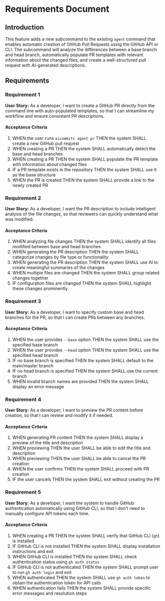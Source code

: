 # Requirements Document

## Introduction

This feature adds a new subcommand to the existing `agent` command that enables automatic creation of GitHub Pull Requests using the GitHub API or CLI. The subcommand will analyze the differences between a base branch and head branch, automatically populate PR templates with relevant information about the changed files, and create a well-structured pull request with AI-generated descriptions.

## Requirements

### Requirement 1

**User Story:** As a developer, I want to create a GitHub PR directly from the command line with auto-populated templates, so that I can streamline my workflow and ensure consistent PR descriptions.

#### Acceptance Criteria

1. WHEN the user runs `aicommits agent pr` THEN the system SHALL create a new GitHub pull request
2. WHEN creating a PR THEN the system SHALL automatically detect the base and head branches
3. WHEN creating a PR THEN the system SHALL populate the PR template with information about changed files
4. IF a PR template exists in the repository THEN the system SHALL use it as the base structure
5. WHEN the PR is created THEN the system SHALL provide a link to the newly created PR

### Requirement 2

**User Story:** As a developer, I want the PR description to include intelligent analysis of the file changes, so that reviewers can quickly understand what was modified.

#### Acceptance Criteria

1. WHEN analyzing file changes THEN the system SHALL identify all files modified between base and head branches
2. WHEN generating the PR description THEN the system SHALL categorize changes by file type or functionality
3. WHEN generating the PR description THEN the system SHALL use AI to create meaningful summaries of the changes
4. WHEN multiple files are changed THEN the system SHALL group related changes together
5. IF configuration files are changed THEN the system SHALL highlight these changes prominently

### Requirement 3

**User Story:** As a developer, I want to specify custom base and head branches for the PR, so that I can create PRs between any branches.

#### Acceptance Criteria

1. WHEN the user provides `--base` option THEN the system SHALL use the specified base branch
2. WHEN the user provides `--head` option THEN the system SHALL use the specified head branch
3. IF no base branch is specified THEN the system SHALL default to the main/master branch
4. IF no head branch is specified THEN the system SHALL use the current branch
5. WHEN invalid branch names are provided THEN the system SHALL display an error message

### Requirement 4

**User Story:** As a developer, I want to preview the PR content before creation, so that I can review and modify it if needed.

#### Acceptance Criteria

1. WHEN generating PR content THEN the system SHALL display a preview of the title and description
2. WHEN previewing THEN the user SHALL be able to edit the title and description
3. WHEN previewing THEN the user SHALL be able to cancel the PR creation
4. WHEN the user confirms THEN the system SHALL proceed with PR creation
5. IF the user cancels THEN the system SHALL exit without creating the PR

### Requirement 5

**User Story:** As a developer, I want the system to handle GitHub authentication automatically using GitHub CLI, so that I don't need to manually configure API tokens each time.

#### Acceptance Criteria

1. WHEN creating a PR THEN the system SHALL verify that GitHub CLI (`gh`) is installed
2. IF GitHub CLI is not installed THEN the system SHALL display installation instructions and exit
3. WHEN GitHub CLI is installed THEN the system SHALL check authentication status using `gh auth status`
4. IF GitHub CLI is not authenticated THEN the system SHALL prompt user to run `gh auth login` and exit
5. WHEN authenticated THEN the system SHALL use `gh auth token` to obtain the authentication token for API calls
6. WHEN authentication fails THEN the system SHALL provide specific error messages and resolution steps

